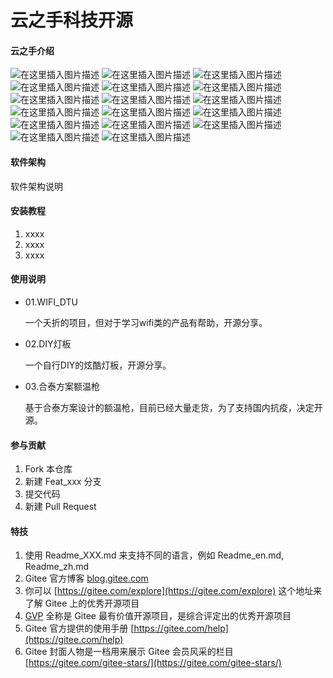 # 云之手科技开源

#### 云之手介绍
![在这里插入图片描述](https://img-blog.csdnimg.cn/20190922215941559.png?x-oss-process=image/watermark,type_ZmFuZ3poZW5naGVpdGk,shadow_10,text_aHR0cHM6Ly95YW5neXVhbnhpbi5ibG9nLmNzZG4ubmV0,size_16,color_FFFFFF,t_70)
![在这里插入图片描述](https://img-blog.csdnimg.cn/20190922215947967.png?x-oss-process=image/watermark,type_ZmFuZ3poZW5naGVpdGk,shadow_10,text_aHR0cHM6Ly95YW5neXVhbnhpbi5ibG9nLmNzZG4ubmV0,size_16,color_FFFFFF,t_70)
![在这里插入图片描述](https://img-blog.csdnimg.cn/20190922220004715.png?x-oss-process=image/watermark,type_ZmFuZ3poZW5naGVpdGk,shadow_10,text_aHR0cHM6Ly95YW5neXVhbnhpbi5ibG9nLmNzZG4ubmV0,size_16,color_FFFFFF,t_70)
![在这里插入图片描述](https://img-blog.csdnimg.cn/20190922220011208.png?x-oss-process=image/watermark,type_ZmFuZ3poZW5naGVpdGk,shadow_10,text_aHR0cHM6Ly95YW5neXVhbnhpbi5ibG9nLmNzZG4ubmV0,size_16,color_FFFFFF,t_70)
![在这里插入图片描述](https://img-blog.csdnimg.cn/20190922220018418.png?x-oss-process=image/watermark,type_ZmFuZ3poZW5naGVpdGk,shadow_10,text_aHR0cHM6Ly95YW5neXVhbnhpbi5ibG9nLmNzZG4ubmV0,size_16,color_FFFFFF,t_70)
![在这里插入图片描述](https://img-blog.csdnimg.cn/20190922220024119.png?x-oss-process=image/watermark,type_ZmFuZ3poZW5naGVpdGk,shadow_10,text_aHR0cHM6Ly95YW5neXVhbnhpbi5ibG9nLmNzZG4ubmV0,size_16,color_FFFFFF,t_70)
![在这里插入图片描述](https://img-blog.csdnimg.cn/20190922220033440.png?x-oss-process=image/watermark,type_ZmFuZ3poZW5naGVpdGk,shadow_10,text_aHR0cHM6Ly95YW5neXVhbnhpbi5ibG9nLmNzZG4ubmV0,size_16,color_FFFFFF,t_70)
![在这里插入图片描述](https://img-blog.csdnimg.cn/20190922220045231.png?x-oss-process=image/watermark,type_ZmFuZ3poZW5naGVpdGk,shadow_10,text_aHR0cHM6Ly95YW5neXVhbnhpbi5ibG9nLmNzZG4ubmV0,size_16,color_FFFFFF,t_70)
![在这里插入图片描述](https://img-blog.csdnimg.cn/20190922220053367.png?x-oss-process=image/watermark,type_ZmFuZ3poZW5naGVpdGk,shadow_10,text_aHR0cHM6Ly95YW5neXVhbnhpbi5ibG9nLmNzZG4ubmV0,size_16,color_FFFFFF,t_70)
![在这里插入图片描述](https://img-blog.csdnimg.cn/20190922220102361.png?x-oss-process=image/watermark,type_ZmFuZ3poZW5naGVpdGk,shadow_10,text_aHR0cHM6Ly95YW5neXVhbnhpbi5ibG9nLmNzZG4ubmV0,size_16,color_FFFFFF,t_70)
![在这里插入图片描述](https://img-blog.csdnimg.cn/20190922220108618.png?x-oss-process=image/watermark,type_ZmFuZ3poZW5naGVpdGk,shadow_10,text_aHR0cHM6Ly95YW5neXVhbnhpbi5ibG9nLmNzZG4ubmV0,size_16,color_FFFFFF,t_70)
![在这里插入图片描述](https://img-blog.csdnimg.cn/20190922220114595.png?x-oss-process=image/watermark,type_ZmFuZ3poZW5naGVpdGk,shadow_10,text_aHR0cHM6Ly95YW5neXVhbnhpbi5ibG9nLmNzZG4ubmV0,size_16,color_FFFFFF,t_70)
![在这里插入图片描述](https://img-blog.csdnimg.cn/20190922220120881.png?x-oss-process=image/watermark,type_ZmFuZ3poZW5naGVpdGk,shadow_10,text_aHR0cHM6Ly95YW5neXVhbnhpbi5ibG9nLmNzZG4ubmV0,size_16,color_FFFFFF,t_70)
![在这里插入图片描述](https://img-blog.csdnimg.cn/20190922220129726.png?x-oss-process=image/watermark,type_ZmFuZ3poZW5naGVpdGk,shadow_10,text_aHR0cHM6Ly95YW5neXVhbnhpbi5ibG9nLmNzZG4ubmV0,size_16,color_FFFFFF,t_70)
![在这里插入图片描述](https://img-blog.csdnimg.cn/2019092222013947.png?x-oss-process=image/watermark,type_ZmFuZ3poZW5naGVpdGk,shadow_10,text_aHR0cHM6Ly95YW5neXVhbnhpbi5ibG9nLmNzZG4ubmV0,size_16,color_FFFFFF,t_70)
![在这里插入图片描述](https://img-blog.csdnimg.cn/20190922220145688.png?x-oss-process=image/watermark,type_ZmFuZ3poZW5naGVpdGk,shadow_10,text_aHR0cHM6Ly95YW5neXVhbnhpbi5ibG9nLmNzZG4ubmV0,size_16,color_FFFFFF,t_70)
![在这里插入图片描述](https://img-blog.csdnimg.cn/20190922220152488.png?x-oss-process=image/watermark,type_ZmFuZ3poZW5naGVpdGk,shadow_10,text_aHR0cHM6Ly95YW5neXVhbnhpbi5ibG9nLmNzZG4ubmV0,size_16,color_FFFFFF,t_70)

#### 软件架构
软件架构说明


#### 安装教程

1.  xxxx
2.  xxxx
3.  xxxx

#### 使用说明

- 01.WIFI_DTU

  一个夭折的项目，但对于学习wifi类的产品有帮助，开源分享。

- 02.DIY灯板

  一个自行DIY的炫酷灯板，开源分享。

- 03.合泰方案额温枪

  基于合泰方案设计的额温枪，目前已经大量走货，为了支持国内抗疫，决定开源。

#### 参与贡献

1.  Fork 本仓库
2.  新建 Feat_xxx 分支
3.  提交代码
4.  新建 Pull Request


#### 特技

1.  使用 Readme\_XXX.md 来支持不同的语言，例如 Readme\_en.md, Readme\_zh.md
2.  Gitee 官方博客 [blog.gitee.com](https://blog.gitee.com)
3.  你可以 [https://gitee.com/explore](https://gitee.com/explore) 这个地址来了解 Gitee 上的优秀开源项目
4.  [GVP](https://gitee.com/gvp) 全称是 Gitee 最有价值开源项目，是综合评定出的优秀开源项目
5.  Gitee 官方提供的使用手册 [https://gitee.com/help](https://gitee.com/help)
6.  Gitee 封面人物是一档用来展示 Gitee 会员风采的栏目 [https://gitee.com/gitee-stars/](https://gitee.com/gitee-stars/)
